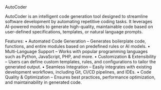 AutoCoder

AutoCoder is an intelligent code generation tool designed to streamline software development by automating repetitive coding tasks. It leverages AI-powered models to generate high-quality, maintainable code based on user-defined specifications, templates, or natural language prompts.

Features:
 • Automated Code Generation – Generates boilerplate code, functions, and entire modules based on predefined rules or AI models.
 • Multi-Language Support – Works with popular programming languages such as Python, JavaScript, PHP, and more.
 • Customization & Extensibility – Users can define custom templates, rules, and configurations to tailor the generated output.
 • Seamless Integration – Easily integrates with existing development workflows, including Git, CI/CD pipelines, and IDEs.
 • Code Quality & Optimization – Ensures best practices, performance optimization, and maintainability in generated code.
